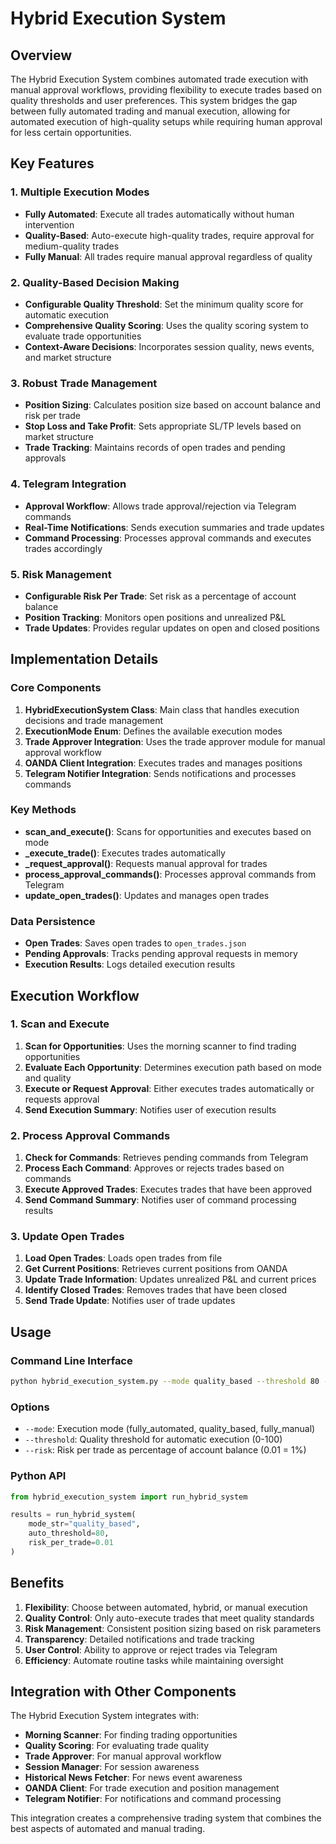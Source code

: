 # Hybrid Execution System

## Overview

The Hybrid Execution System combines automated trade execution with manual approval workflows, providing flexibility to execute trades based on quality thresholds and user preferences. This system bridges the gap between fully automated trading and manual execution, allowing for automated execution of high-quality setups while requiring human approval for less certain opportunities.

## Key Features

### 1. Multiple Execution Modes

- **Fully Automated**: Execute all trades automatically without human intervention
- **Quality-Based**: Auto-execute high-quality trades, require approval for medium-quality trades
- **Fully Manual**: All trades require manual approval regardless of quality

### 2. Quality-Based Decision Making

- **Configurable Quality Threshold**: Set the minimum quality score for automatic execution
- **Comprehensive Quality Scoring**: Uses the quality scoring system to evaluate trade opportunities
- **Context-Aware Decisions**: Incorporates session quality, news events, and market structure

### 3. Robust Trade Management

- **Position Sizing**: Calculates position size based on account balance and risk per trade
- **Stop Loss and Take Profit**: Sets appropriate SL/TP levels based on market structure
- **Trade Tracking**: Maintains records of open trades and pending approvals

### 4. Telegram Integration

- **Approval Workflow**: Allows trade approval/rejection via Telegram commands
- **Real-Time Notifications**: Sends execution summaries and trade updates
- **Command Processing**: Processes approval commands and executes trades accordingly

### 5. Risk Management

- **Configurable Risk Per Trade**: Set risk as a percentage of account balance
- **Position Tracking**: Monitors open positions and unrealized P&L
- **Trade Updates**: Provides regular updates on open and closed positions

## Implementation Details

### Core Components

1. **HybridExecutionSystem Class**: Main class that handles execution decisions and trade management
2. **ExecutionMode Enum**: Defines the available execution modes
3. **Trade Approver Integration**: Uses the trade approver module for manual approval workflow
4. **OANDA Client Integration**: Executes trades and manages positions
5. **Telegram Notifier Integration**: Sends notifications and processes commands

### Key Methods

- **scan_and_execute()**: Scans for opportunities and executes based on mode
- **_execute_trade()**: Executes trades automatically
- **_request_approval()**: Requests manual approval for trades
- **process_approval_commands()**: Processes approval commands from Telegram
- **update_open_trades()**: Updates and manages open trades

### Data Persistence

- **Open Trades**: Saves open trades to `open_trades.json`
- **Pending Approvals**: Tracks pending approval requests in memory
- **Execution Results**: Logs detailed execution results

## Execution Workflow

### 1. Scan and Execute

1. **Scan for Opportunities**: Uses the morning scanner to find trading opportunities
2. **Evaluate Each Opportunity**: Determines execution path based on mode and quality
3. **Execute or Request Approval**: Either executes trades automatically or requests approval
4. **Send Execution Summary**: Notifies user of execution results

### 2. Process Approval Commands

1. **Check for Commands**: Retrieves pending commands from Telegram
2. **Process Each Command**: Approves or rejects trades based on commands
3. **Execute Approved Trades**: Executes trades that have been approved
4. **Send Command Summary**: Notifies user of command processing results

### 3. Update Open Trades

1. **Load Open Trades**: Loads open trades from file
2. **Get Current Positions**: Retrieves current positions from OANDA
3. **Update Trade Information**: Updates unrealized P&L and current prices
4. **Identify Closed Trades**: Removes trades that have been closed
5. **Send Trade Update**: Notifies user of trade updates

## Usage

### Command Line Interface

```bash
python hybrid_execution_system.py --mode quality_based --threshold 80 --risk 0.01
```

### Options

- `--mode`: Execution mode (fully_automated, quality_based, fully_manual)
- `--threshold`: Quality threshold for automatic execution (0-100)
- `--risk`: Risk per trade as percentage of account balance (0.01 = 1%)

### Python API

```python
from hybrid_execution_system import run_hybrid_system

results = run_hybrid_system(
    mode_str="quality_based",
    auto_threshold=80,
    risk_per_trade=0.01
)
```

## Benefits

1. **Flexibility**: Choose between automated, hybrid, or manual execution
2. **Quality Control**: Only auto-execute trades that meet quality standards
3. **Risk Management**: Consistent position sizing based on risk parameters
4. **Transparency**: Detailed notifications and trade tracking
5. **User Control**: Ability to approve or reject trades via Telegram
6. **Efficiency**: Automate routine tasks while maintaining oversight

## Integration with Other Components

The Hybrid Execution System integrates with:

- **Morning Scanner**: For finding trading opportunities
- **Quality Scoring**: For evaluating trade quality
- **Trade Approver**: For manual approval workflow
- **Session Manager**: For session awareness
- **Historical News Fetcher**: For news event awareness
- **OANDA Client**: For trade execution and position management
- **Telegram Notifier**: For notifications and command processing

This integration creates a comprehensive trading system that combines the best aspects of automated and manual trading.



